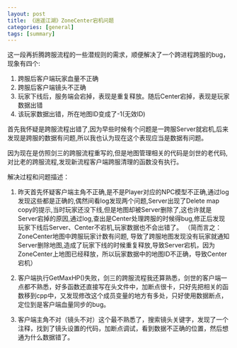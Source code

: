 ```yaml
---
layout: post
title: 《逍遥江湖》ZoneCenter宕机问题
categories: [general]
tags: [summary]
---
```


这一段再折腾跨服流程的一些潜规则的需求，顺便解决了一个跨进程跨服的bug，现象有四个:

1. 跨服后客户端玩家血量不正确
1. 跨服后客户端镜头不正确
1. 玩家下线后，服务端会宕掉，表现是重复释放。随后Center宕掉，表现是玩家数据出错
1. 该玩家数据出错，所在地图ID变成了-1(无效ID)

首先我怀疑是跨服流程出错了,因为早些时候有个问题是一跨服Server就宕机,后来发现是跨服的数据有问题,所以我也认为现在这个表现应当是数据有问题。

因为现在是仿照剑三的跨服流程重写的,但是地图管理相关的代码是剑世的老代码,对比老的跨服流程,发现新流程客户端跨服清理的函数没有执行。

解决过程和问题描述：

1. 昨天首先怀疑客户端主角不正确,是不是Player对应的NPC模型不正确,通过log发现这些都是正确的,偶然间看log发现两个问题,Server出现了Delete map copy的提示,当时玩家还没下线,但是地图却被Server删除了,这也许就是Server宕掉的原因,通过log,查出是Center处理跨服的时候得bug,修正后发现玩家下线后Server、Center不宕机,玩家数据也不会出错了。
（简而言之：ZoneCenter地图中跨服玩家计数有问题, 导致了跨服地图发现没有玩家就通知Server删除地图,造成了玩家下线的时候重复释放,导致Server宕机，因为ZoneCenter上地图已经释放，所以玩家数据中的地图ID不正确，导致Center宕机）

1. 客户端执行GetMaxHP()失败，剑三的跨服流程我还算熟悉，剑世的客户端一点都不熟悉，好多函数还直接写在头文件中，加断点很卡，只好先把相关的函数移到cpp中，又发现修改这个成员变量的地方有多处，只好使用数据断点，定位到是客户端血量同步的bug。

1. 客户端主角不对（镜头不对）这个最不熟悉了，搜索镜头关键字，发现了一个注释，找到了镜头设置的代码，加断点调试，看到数据不正确的位置，然后想通为什么数据错了。